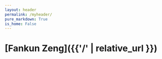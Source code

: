 ```yaml
---
layout: header
permalink: /myheader/
pure_markdown: True
is_home: False
---
```

# [Fankun Zeng]({{'/' | relative_url }})